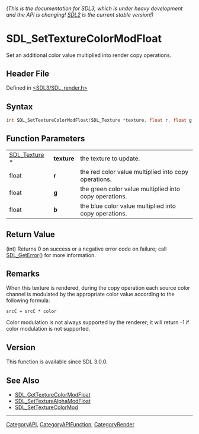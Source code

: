 ###### (This is the documentation for SDL3, which is under heavy development and the API is changing! [SDL2](https://wiki.libsdl.org/SDL2/) is the current stable version!)
# SDL_SetTextureColorModFloat

Set an additional color value multiplied into render copy operations.

## Header File

Defined in [<SDL3/SDL_render.h>](https://github.com/libsdl-org/SDL/blob/main/include/SDL3/SDL_render.h)

## Syntax

```c
int SDL_SetTextureColorModFloat(SDL_Texture *texture, float r, float g, float b);
```

## Function Parameters

|                              |             |                                                        |
| ---------------------------- | ----------- | ------------------------------------------------------ |
| [SDL_Texture](SDL_Texture) * | **texture** | the texture to update.                                 |
| float                        | **r**       | the red color value multiplied into copy operations.   |
| float                        | **g**       | the green color value multiplied into copy operations. |
| float                        | **b**       | the blue color value multiplied into copy operations.  |

## Return Value

(int) Returns 0 on success or a negative error code on failure; call
[SDL_GetError](SDL_GetError)() for more information.

## Remarks

When this texture is rendered, during the copy operation each source color
channel is modulated by the appropriate color value according to the
following formula:

`srcC = srcC * color`

Color modulation is not always supported by the renderer; it will return -1
if color modulation is not supported.

## Version

This function is available since SDL 3.0.0.

## See Also

- [SDL_GetTextureColorModFloat](SDL_GetTextureColorModFloat)
- [SDL_SetTextureAlphaModFloat](SDL_SetTextureAlphaModFloat)
- [SDL_SetTextureColorMod](SDL_SetTextureColorMod)

----
[CategoryAPI](CategoryAPI), [CategoryAPIFunction](CategoryAPIFunction), [CategoryRender](CategoryRender)

